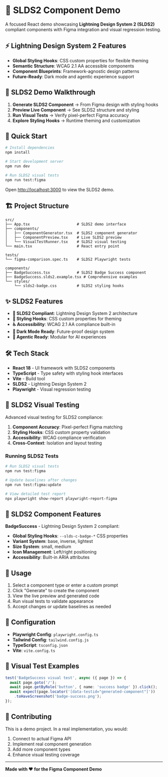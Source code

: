 # 🎯 SLDS2 Component Demo

A focused React demo showcasing **Lightning Design System 2 (SLDS2)** compliant components with Figma integration and visual regression testing.

## ⚡ Lightning Design System 2 Features

- **Global Styling Hooks**: CSS custom properties for flexible theming
- **Semantic Structure**: WCAG 2.1 AA accessible components
- **Component Blueprints**: Framework-agnostic design patterns
- **Future-Ready**: Dark mode and agentic experience support

## 🎥 SLDS2 Demo Walkthrough

1. **Generate SLDS2 Component** → From Figma design with styling hooks
2. **Preview Live Component** → See SLDS2 structure and styling
3. **Run Visual Tests** → Verify pixel-perfect Figma accuracy
4. **Explore Styling Hooks** → Runtime theming and customization

## 🚀 Quick Start

```bash
# Install dependencies
npm install

# Start development server
npm run dev

# Run SLDS2 visual tests
npm run test:figma
```

Open [http://localhost:3000](http://localhost:3000) to view the SLDS2 demo.

## 🏗️ Project Structure

```
src/
├── App.tsx                     # SLDS2 demo interface
├── components/
│   ├── ComponentGenerator.tsx  # SLDS2 component generator
│   ├── ComponentPreview.tsx    # Live SLDS2 preview
│   └── VisualTestRunner.tsx    # SLDS2 visual testing
└── main.tsx                    # React entry point

tests/
└── figma-comparison.spec.ts    # SLDS2 Playwright tests

components/
├── BadgeSuccess.tsx            # SLDS2 Badge Success component
├── BadgeSuccess.slds2.example.tsx # Comprehensive examples
└── styles/
    └── slds2-badge.css         # SLDS2 styling hooks
```

## ✨ SLDS2 Features

- **🎯 SLDS2 Compliant**: Lightning Design System 2 architecture
- **🎨 Styling Hooks**: CSS custom properties for theming
- **♿ Accessibility**: WCAG 2.1 AA compliance built-in
- **🌙 Dark Mode Ready**: Future-proof design system
- **🤖 Agentic Ready**: Modular for AI experiences

## 🛠️ Tech Stack

- **React 18** - UI framework with SLDS2 components
- **TypeScript** - Type safety with styling hook interfaces
- **Vite** - Build tool
- **SLDS2** - Lightning Design System 2
- **Playwright** - Visual regression testing

## 🧪 SLDS2 Visual Testing

Advanced visual testing for SLDS2 compliance:

1. **Component Accuracy**: Pixel-perfect Figma matching
2. **Styling Hooks**: CSS custom property validation
3. **Accessibility**: WCAG compliance verification
4. **Cross-Context**: Isolation and layout testing

### Running SLDS2 Tests

```bash
# Run SLDS2 visual tests
npm run test:figma

# Update baselines after changes
npm run test:figma:update

# View detailed test report
npx playwright show-report playwright-report-figma
```

## 🎯 SLDS2 Component Features

**BadgeSuccess** - Lightning Design System 2 compliant:

- **Global Styling Hooks**: `--slds-c-badge-*` CSS properties
- **Variant System**: base, inverse, lightest
- **Size System**: small, medium
- **Icon Management**: Left/right positioning
- **Accessibility**: Built-in ARIA attributes

## 📝 Usage

1. Select a component type or enter a custom prompt
2. Click "Generate" to create the component
3. View the live preview and generated code
4. Run visual tests to validate appearance
5. Accept changes or update baselines as needed

## 🔧 Configuration

- **Playwright Config**: `playwright.config.ts`
- **Tailwind Config**: `tailwind.config.js`
- **TypeScript**: `tsconfig.json`
- **Vite**: `vite.config.ts`

## 📸 Visual Test Examples

```typescript
test('BadgeSuccess visual test', async ({ page }) => {
  await page.goto('/');
  await page.getByRole('button', { name: 'success badge' }).click();
  await expect(page.locator('[data-testid="generated-component"]'))
    .toHaveScreenshot('badge-success.png');
});
```

## 🤝 Contributing

This is a demo project. In a real implementation, you would:

1. Connect to actual Figma API
2. Implement real component generation
3. Add more component types
4. Enhance visual testing coverage

---

**Made with ❤️ for the Figma Component Demo**